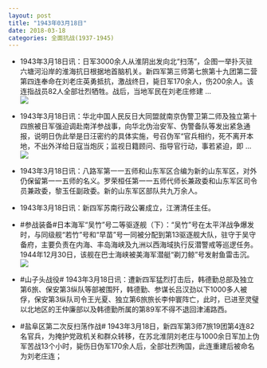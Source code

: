 ```yaml
---
layout: post
title: "1943年03月18日"
date: 2018-03-18
categories: 全面抗战(1937-1945)
---
```


<meta name="referrer" content="no-referrer" />

- 1943年3月18日讯：日军3000余人从淮阴出发向北“扫荡”，企图一举扑灭驻六塘河沿岸的淮海抗日根据地首脑机关。新四军第三师第七旅第十九团第二营第四连奉命在刘老庄英勇抵抗，激战终日，毙日军170余人，伤200余人。该连指战员82人全部壮烈牺牲。战后，当地军民在刘老庄修建 ... <br/><img src="https://wx2.sinaimg.cn/large/aca367d8ly1fph9qwuu39j20c809zmx8.jpg" />

- 1943年3月18日讯：华北中国人民反日大同盟就南京伪警卫第二师及独立第十四旅被日军强迫调赴南洋参战事，向华北伪治安军、伪警备队等发出紧急通报，说明日伪此举是日汪密约的具体实施，号召伪军“官兵相约，死不离开本地，不出外洋给日寇当炮灰；监视日籍顾问、指导官行动，事若紧迫，即 ... <br/><img src="https://wx3.sinaimg.cn/large/aca367d8ly1fph7ztuo43j20c809zt8r.jpg" />

- 1943年3月18日讯：八路军第一一五师和山东军区合编为新的山东军区，对外仍保留第一一五师的名义。罗荣桓任第一一五师代师长兼政委和山东军区司令员兼政委，黎玉任副政委。新的山东军区部队共九万余人。 

- 1943年3月18日讯：新四军苏南行政公署成立，江渭清任主任。 

- #参战装备#日本海军“吴竹”号二等驱逐舰（下）：“吴竹”号在太平洋战争爆发时，与同级舰“若竹”号和“早苗”号一同被分配到第13驱逐舰大队，驻守于吴守备府，主要负责在内海、丰岛海峡及九洲以西海域执行反潜警戒等巡逻任务。1944年12月30日，该舰在巴士海峡被美海军潜艇“剃刀鲸”号发射鱼雷击沉。 <br/><img src="https://wx4.sinaimg.cn/large/aca367d8ly1fpgqo3guajj20k30c4t9b.jpg" />

- #山子头战役# 1943年3月18日讯：遭新四军猛烈打击后，韩德勤总部及独立第6旅、保安第3纵队等部被围歼，韩德勤、参谋长吕汉劲以下1000多人被俘，保安第3纵队司令王光夏、独立第6旅旅长李仲寰阵亡，此时，已进至灵璧以北地区的王仲廉部以及韩德勤所属的第89军不得不退回津浦路西。 

- #盐阜区第二次反扫荡作战# 1943年3月18日，新四军第3师7旅19团第4连82名官兵，为掩护党政机关和群众转移，在苏北淮阴刘老庄与1000余日军加上伪军苦战13个小时，毙伤日伪军170余人后，全部壮烈殉国，此连重建后被命名为刘老庄连； 

